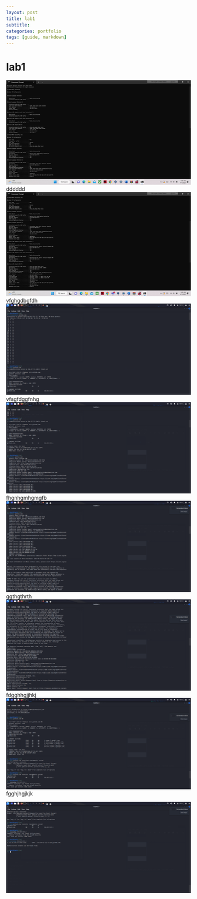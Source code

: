 ```yaml
---
layout: post
title: lab1
subtitle: 
categories: portfolio
tags: [guide, markdown]
---
```




# lab1
![datacamp certification](/assets/images/banners/lab1/1.png)
dddddd
![datacamp certification](/assets/images/banners/lab1/2.png)
vfghgdbgfdh
![datacamp certification](/assets/images/banners/lab1/3.png)
vfsgfdggfnhg
![datacamp certification](/assets/images/banners/lab1/4.png)
fhgnhgmhgmgfb
![datacamp certification](/assets/images/banners/lab1/5.png)
ggthgthrth
![datacamp certification](/assets/images/banners/lab1/6.png)
fdgghhgjjhkj
![datacamp certification](/assets/images/banners/lab1/8.png)
fgghjhgjkjk

















![datacamp certification](/assets/images/banners/lab1/9.png)
